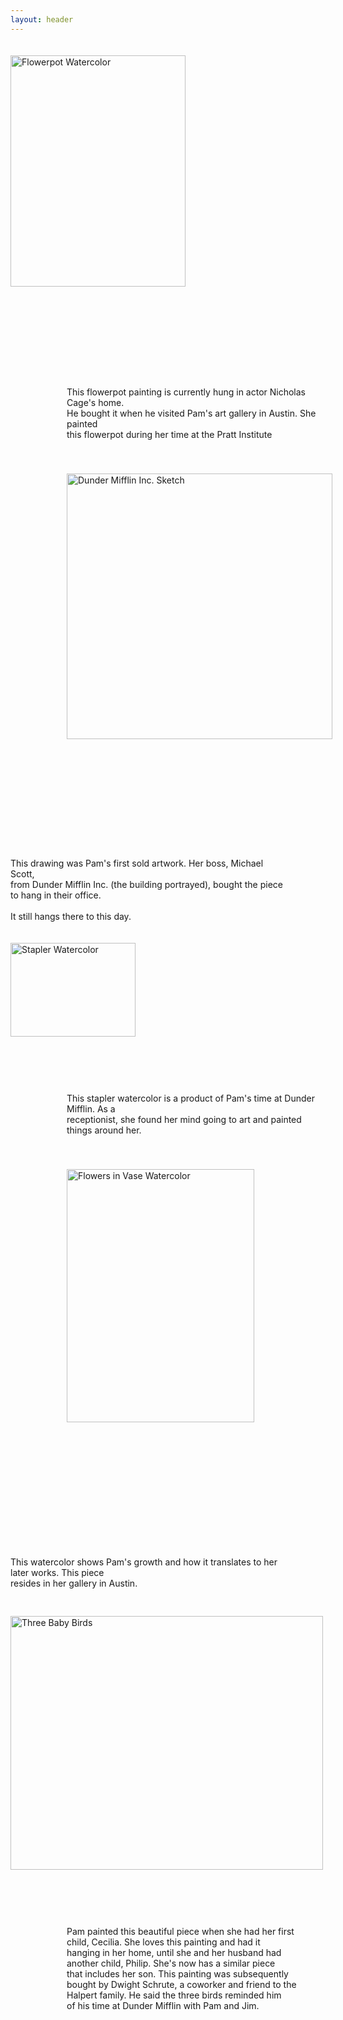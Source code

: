 ```yaml
---
layout: header
---
```


<div id="img3">
  <div class="img-wrap-one">
    <img src="../flowerpot.png" alt="Flowerpot Watercolor" style="width:280px;height:370px;margin-right:200px;margin-top:20px"/>
  </div>
  <div class="desc-one">
     <p style="margin-top:160px;margin-left:90px">
     	This flowerpot painting is currently hung in actor Nicholas Cage's home. <br/>
     	He bought it when he visited Pam's art gallery in Austin. She painted 	 <br/>
     	this flowerpot during her time at the Pratt Institute
     </p>
  </div>
</div>



<div id="img4">
  <div class="img-wrap-two">
    <img src="../dundermifflin.jpg" alt="Dunder Mifflin Inc. Sketch" style="width:425px;height:425px;margin-left:90px;margin-top:40px"/>
  </div>
  <div class="desc-two">
    <p style="margin-top:190px;margin-right:60px"> 
    	This drawing was Pam's first sold artwork. Her boss, Michael Scott,   <br/>
    	 from Dunder Mifflin Inc. (the building portrayed), bought the piece  <br/>
    	 to hang in their office. 											  <br/>
    	 <br/>
    	 It still hangs there to this day. 
    </p>
  </div>
</div>



<div id="img5">
  <div class="img-wrap-one">
    <img src="../stapler.png" alt="Stapler Watercolor" style="width:200px;height:150px;margin-right:200px;margin-top:20px"/>
  </div>
  <div class="desc-one">
     <p style="margin-top:90px;margin-left:90px">
     	This stapler watercolor is a product of Pam's time at Dunder Mifflin. As a   <br/>
     	receptionist, she found her mind going to art and painted things around her. <br/>
     </p>
  </div>
</div>



<div id="img6">
  <div class="img-wrap-two">
    <img src="../flowerpot2.jpg" alt="Flowers in Vase Watercolor" style="width:300px;height:405px;margin-left:90px;margin-top:40px"/>
  </div>
  <div class="desc-two">
    <p style="margin-top:215px;margin-right:60px"> 
    	This watercolor shows Pam's growth and how it translates to her later works. This piece <br/>
    	resides in her gallery in Austin. <br/>
    </p>
  </div>
</div>



<div id="img7">
  <div class="img-wrap-one">
    <img src="../birds.jpg" alt="Three Baby Birds" style="width:500px;height:406px;margin-right:100px;margin-top:30px"/>
  </div>
  <div class="desc-one">
     <p style="margin-top:90px;margin-left:90px">
     	Pam painted this beautiful piece when she had her first      <br/>
     	child, Cecilia. She loves this painting and had it       <br/>
     	hanging in her home, until she and her husband had       <br/>
     	another child, Philip. She's now has a similar piece     <br/>
     	that includes her son. This painting was subsequently    <br/>
     	bought by Dwight Schrute, a coworker and friend to the   <br/>
     	Halpert family. He said the three birds reminded him     <br/>
     	of his time at Dunder Mifflin with Pam and Jim.          <br/>
     </p>
  </div>
</div>



